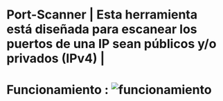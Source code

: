 # Port-Scanner | Esta herramienta está diseñada para escanear los puertos de una IP sean públicos y/o privados (IPv4) |





# Funcionamiento : ![funcionamiento](https://github.com/user-attachments/assets/ec57d02e-4662-42e5-badc-ec34c8fa5238)
